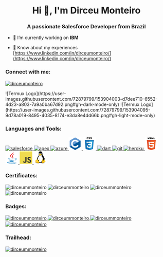 
<div style="background-image: url('img/astronaut2.jpg');">
<h1 align="center">Hi 👋, I'm Dirceu Monteiro</h1>
<h3 align="center">A passionate Salesforce Developer from Brazil</h3>

- 🔭 I’m currently working on **IBM**

- 📄 Know about my experiences
[https://www.linkedin.com/in/dirceumonteiro/](https://www.linkedin.com/in/dirceumonteiro/)
<h3 align="left">Connect with me:</h3>
<p align="left">
   <a href="https://linkedin.com/in/dirceumonteiro" target="blank">
      <img align="center"
         src="https://raw.githubusercontent.com/rahuldkjain/github-profile-readme-generator/master/src/images/icons/Social/linked-in-alt.svg"
         alt="dirceumonteiro" height="30" width="40" />
   </a>
</p>
![Termux Logo](https://user-images.githubusercontent.com/72879799/153904003-d7dee710-6552-4d23-a803-7a9a0ba67d92.png#gh-dark-mode-only)
![Termux Logo](https://user-images.githubusercontent.com/72879799/153904095-9d78a019-8495-4035-8174-e3da8e4dd66b.png#gh-light-mode-only)
<h3 align="left">Languages and Tools:</h3>
<p align="left">
   <a href="https://www.salesforce.com/" target="_blank" rel="noreferrer">
      <img
         src="https://logodownload.org/wp-content/uploads/2020/04/salesforce-logo.png"
         alt="salesforce" width="40"
         height="40" />
   </a>
   <a href="https://www.salesforce.com/" target="_blank" rel="noreferrer">
      <img
         src="https://www.opencodez.com/wp-content/uploads/2018/04/Learning-Apex-Salesforce.png"
         alt="apex" width="40"
         height="40" />
   </a>
   <a href="https://azure.microsoft.com/en-in/" target="_blank" rel="noreferrer">
      <img
         src="https://www.vectorlogo.zone/logos/microsoft_azure/microsoft_azure-icon.svg"
         alt="azure" width="40"
         height="40" />
   </a>
   <a href="https://www.cprogramming.com/" target="_blank" rel="noreferrer">
      <img
         src="https://raw.githubusercontent.com/devicons/devicon/master/icons/c/c-original.svg"
         alt="c" width="40"
         height="40" />
   </a>
   <a href="https://www.w3schools.com/css/" target="_blank" rel="noreferrer">
      <img
         src="https://raw.githubusercontent.com/devicons/devicon/master/icons/css3/css3-original-wordmark.svg"
         alt="css3" width="40" height="40" />
   </a>
   <a href="https://dart.dev" target="_blank" rel="noreferrer">
      <img
         src="https://www.vectorlogo.zone/logos/dartlang/dartlang-icon.svg" alt="dart" width="40"
         height="40" />
   </a>
   <a href="https://git-scm.com/" target="_blank" rel="noreferrer">
      <img
         src="https://www.vectorlogo.zone/logos/git-scm/git-scm-icon.svg" alt="git" width="40"
         height="40" />
   </a>
   <a
      href="https://heroku.com" target="_blank" rel="noreferrer">
      <img
         src="https://www.vectorlogo.zone/logos/heroku/heroku-icon.svg" alt="heroku" width="40"
         height="40" />
   </a>
   <a href="https://www.w3.org/html/" target="_blank" rel="noreferrer">
      <img
         src="https://raw.githubusercontent.com/devicons/devicon/master/icons/html5/html5-original-wordmark.svg"
         alt="html5" width="40" height="40" />
   </a>
   <a href="https://www.java.com" target="_blank" rel="noreferrer">
      <img
         src="https://raw.githubusercontent.com/devicons/devicon/master/icons/java/java-original.svg"
         alt="java"
         width="40" height="40" />
   </a>
   <a href="https://developer.mozilla.org/en-US/docs/Web/JavaScript"
      target="_blank" rel="noreferrer">
      <img
         src="https://raw.githubusercontent.com/devicons/devicon/master/icons/javascript/javascript-original.svg"
         alt="javascript" width="40" height="40" />
   </a>
   <a href="https://www.linux.org/" target="_blank"
      rel="noreferrer">
      <img
         src="https://raw.githubusercontent.com/devicons/devicon/master/icons/linux/linux-original.svg"
         alt="linux"
         width="40" height="40" />
   </a>
   </a>
</p>
<h3 align="left">Certificates:</h3>
<p>
   <img align="center"
      src="https://salesforceemily.com/wp-content/uploads/2022/09/2022-08_Badge_SF-Certified_Associate_High-Res.png"
      alt="dirceummonteiro" width="40" height="40" />
   <img align="center"
      src="https://developer.salesforce.com/resources2/certification-site/images/Certifications-logo/Administrator.png"
      alt="dirceummonteiro" width="40" height="40" />
   <img align="center"
      src="https://developer.salesforce.com/resources2/certification-site/images/Certifications-logo/Platform-App-Builder.png"
      alt="dirceummonteiro" width="40" height="40" />
   <img align="center"
      src="https://www.oktana.com/wp-content/uploads/2021/10/Platform-Developer-I-1024x1004.png"
      alt="dirceummonteiro" width="40" height="40" />
</p>

<h3 align="left">Badges:</h3>
<p>
   <a href="https://trailblazer.me/id/dmonteiro10" target="_blank" rel="noreferrer">
      <img align="center"
         src="https://res.cloudinary.com/hy4kyit2a/f_auto,fl_lossy,q_70/learn/superbadges/superbadge_apex/2d3426c48dc056fd5c083ecb5cb66a56_badge.png"
         alt="dirceummonteiro" width="40" height="40" />
   </a>
   <a href="https://www.credly.com/badges/e57caab7-0f80-4067-9380-139e20d06938/public_url" target="_blank" rel="noreferrer">
      <img align="center"
         src="https://images.credly.com/size/340x340/images/6fa4f7f3-0cae-4909-8524-b496bf0c5a76/Telecom-Industry-Jumpstart.png"
         alt="dirceummonteiro" width="40" height="40" />
   </a>
   <a href="https://www.credly.com/badges/f400f79d-485b-494c-bf6f-075f672a0594/public_url" target="_blank" rel="noreferrer">
      <img align="center"
         src="https://images.credly.com/size/340x340/images/229f3133-b44f-4d2d-8d24-ee79fe7278a9/People-Skills-Resiliency.png"
         alt="dirceummonteiro" width="40" height="40" />
   </a>
   
   <a href="https://www.credly.com/badges/2a3f32d2-2d9a-4767-8c13-dccd7d251eec/public_url" target="_blank" rel="noreferrer">
      <img align="center"
         src="https://images.credly.com/size/110x110/images/bc08972c-3c7d-4b99-82a0-c94bcca36674/Badges_v8-07_Practitioner.png"
         alt="dirceummonteiro" width="40" height="40" />
   </a>
</p>

<h3 align="left">Trailhead:</h3>
<a href="https://www.credly.com/badges/e57caab7-0f80-4067-9380-139e20d06938/public_url"
   target="_blank" rel="noreferrer">
   <img align="center"
      src="https://trailhead.salesforce.com/assets/trailhead-og-flogo-eb71bb74c099e270bc2c746649355f1693672d1450cee152facd0de9d6da065d.png"
      alt="dirceummonteiro" width="40" height="40" />
</a>


</div>